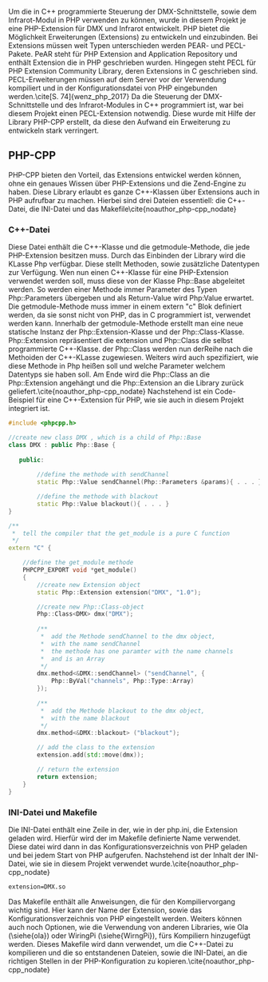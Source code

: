 Um die in C++ programmierte Steuerung der DMX-Schnittstelle, sowie dem Infrarot-Modul in PHP verwenden zu können, 
wurde in diesem Projekt je eine PHP-Extension für DMX und Infrarot entwickelt.
PHP bietet die Möglichkeit Erweiterungen (Extensions) zu entwickeln und einzubinden.
Bei Extensions müssen weit Typen unterschieden werden PEAR- und PECL-Pakete.
PeAR steht für PHP Extension and Application Repository und enthält Extension die in PHP geschrieben wurden.
Hingegen steht PECL für PHP Extension Community Library, deren Extensions in C geschrieben sind.
PECL-Erweiterungen müssen auf dem Server vor der Verwendung kompiliert und 
in der Konfigurationsdatei von PHP eingebunden werden.\cite[S. 74]{wenz_php_2017}
Da die Steuerung der DMX-Schnittstelle und des Infrarot-Modules in C++ programmiert ist, war bei diesem Projekt einen 
PECL-Extension notwendig.
Diese wurde mit Hilfe der Library PHP-CPP erstellt, da diese den Aufwand ein Erweiterung zu entwickeln stark verringert.

## PHP-CPP
PHP-CPP bieten den Vorteil, das Extensions entwickel werden können,
ohne ein genaues Wissen über PHP-Extensions und die Zend-Engine zu haben.
Diese Library erlaubt es ganze C++-Klassen über Extensions auch in PHP aufrufbar zu machen.
Hierbei sind drei Dateien essentiell: die C++-Datei, die INI-Datei und das Makefile\cite{noauthor_php-cpp_nodate}

### C++-Datei
Diese Datei enthält die C++-Klasse und die getmodule-Methode, die jede PHP-Extension besitzen muss.
Durch das Einbinden der Library wird die KLasse Php verfügbar.
Diese stellt Methoden, sowie zusätzliche Datentypen zur Verfügung.
Wen nun einen C++-Klasse für eine PHP-Extension verwendet werden soll, 
muss diese von der Klasse Php::Base abgeleitet werden.
So werden einer Methode immer Parameter des Typen Php::Parameters übergeben und
als Return-Value wird Php:Value erwartet.
Die getmodule-Methode muss immer in einem extern "c" Blok definiert werden, da sie sonst nicht von
PHP, das in C programmiert ist, verwendet werden kann.
Innerhalb der getmodule-Methode erstellt man eine neue statische Instanz der Php::Extension-Klasse und der Php::Class-Klasse.
Php::Extension repräsentiert die extension und Php::Class die selbst programmierte C++-Klasse.
der Php::Class werden nun derReihe nach die Methoiden der C++-KLasse zugewiesen.
Weiters wird auch spezifiziert, wie diese Methode in Php heißen soll und 
welche Parameter welchem Datentyps sie haben soll.
Am Ende wird die Php::Class an die Php::Extension angehängt und die Php::Extension an die Library zurück geliefert.\cite{noauthor_php-cpp_nodate}
Nachstehend ist ein Code-Beispiel für eine C++-Extension für PHP, wie sie auch in diesem Projekt integriert ist.

```cpp
#include <phpcpp.h>

//create new class DMX , which is a child of Php::Base
class DMX : public Php::Base {
   
   public:
   
        //define the methode with sendChannel
        static Php::Value sendChannel(Php::Parameters &params){ . . . }

        //define the methode with blackout
        static Php::Value blackout(){ . . . }
}

/**
 *  tell the compiler that the get_module is a pure C function
 */
extern "C" {

    //define the get_module methode
    PHPCPP_EXPORT void *get_module()
    {
        //create new Extension object
        static Php::Extension extension("DMX", "1.0");

        //create new Php::Class-object
        Php::Class<DMX> dmx("DMX");
        
        /** 
         *  add the Methode sendChannel to the dmx object, 
         *  with the name sendChannel
         *  the methode has one paramter with the name channels 
         *  and is an Array 
         */
        dmx.method<&DMX::sendChannel> ("sendChannel", {
            Php::ByVal("channels", Php::Type::Array)
        });
        
        /**
         *  add the Methode blackout to the dmx object, 
         *  with the name blackout
         */
        dmx.method<&DMX::blackout> ("blackout");

        // add the class to the extension
        extension.add(std::move(dmx));

        // return the extension
        return extension;
    }
}

```

### INI-Datei und Makefile
Die INI-Datei enthält eine Zeile in der, wie in der php.ini, die Extension geladen wird.
Hierfür wird der im Makefile definierte Name verwendet.
Diese datei wird dann in das Konfigurationsverzeichnis von PHP geladen und bei jedem Start von PHP aufgerufen.
Nachstehend ist der Inhalt der INI-Datei, wie sie in diesem Projekt verwendet wurde.\cite{noauthor_php-cpp_nodate}

```ìni
extension=DMX.so
```

Das Makefile enthält alle Anweisungen, die für den Kompiliervorgang wichtig sind.
Hier kann der Name der Extension, sowie das Konfigurationsverzeichnis von PHP eingestellt werden.
Weiters können auch noch Optionen, wie die Verwendung von anderen Libraries,
wie Ola (\siehe{ola}) oder WiringPi (\siehe{WirngPi}), fürs Kompiliern hinzugefügt werden.
Dieses Makefile wird dann verwendet, um die C++-Datei zu kompilieren und 
die so entstandenen Dateien, sowie die INI-Datei, an die richtigen Stellen in der PHP-Konfiguration zu kopieren.\cite{noauthor_php-cpp_nodate}